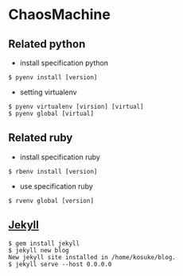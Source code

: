 # ChaosMachine

## Related python

 * install specification python

```
$ pyenv install [version]
```

 * setting virtualenv

```
$ pyenv virtualenv [virsion] [virtual]
$ pyenv global [virtual]
```

## Related ruby

 * install specification ruby 

```
$ rbenv install [version]
```

 * use specification ruby

```
$ rvenv global [version]
```

## [Jekyll](https://jekyllrb-ja.github.io/)

```
$ gem install jekyll
$ jekyll new blog
New jekyll site installed in /home/kosuke/blog.
$ jekyll serve --host 0.0.0.0
```



